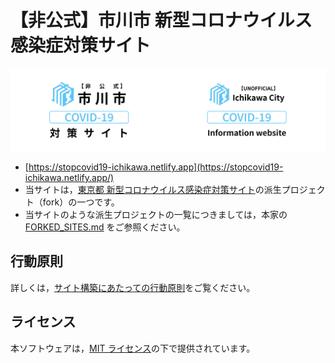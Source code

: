 # 【非公式】市川市 新型コロナウイルス感染症対策サイト

<!-- img タグ同士が同一行に存在しないと，横並びになってくれない -->
[<img src="./static/ogp.png" alt="【非公式】市川市 新型コロナウイルス感染症対策サイト" width="50%"><img src="./static/ogp/en/ogp-image.png" alt="[UNOFFICIAL] Ichikawa city COVID-19 information website" width="50%">](https://stopcovid19-ichikawa.netlify.app/)

- [https://stopcovid19-ichikawa.netlify.app](https://stopcovid19-ichikawa.netlify.app/)
- 当サイトは，[東京都 新型コロナウイルス感染症対策サイト](https://github.com/tokyo-metropolitan-gov/covid19)の派生プロジェクト（fork）の一つです。
- 当サイトのような派生プロジェクトの一覧につきましては，本家の [FORKED_SITES.md](https://github.com/tokyo-metropolitan-gov/covid19/blob/development/FORKED_SITES.md) をご参照ください。

## 行動原則

詳しくは，[サイト構築にあたっての行動原則](./CODE_OF_CONDUCT.md)をご覧ください。

## ライセンス

本ソフトウェアは，[MIT ライセンス](./LICENSE.txt)の下で提供されています。

<!--
## その他
-->
